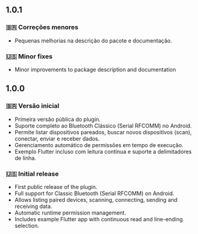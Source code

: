 ## 1.0.1

### 🇧🇷 Correções menores
- Pequenas melhorias na descrição do pacote e documentação.

### 🇺🇸 Minor fixes
- Minor improvements to package description and documentation

## 1.0.0

### 🇧🇷 Versão inicial
- Primeira versão pública do plugin.
- Suporte completo ao Bluetooth Clássico (Serial RFCOMM) no Android.
- Permite listar dispositivos pareados, buscar novos dispositivos (scan), conectar, enviar e receber dados.
- Gerenciamento automático de permissões em tempo de execução.
- Exemplo Flutter incluso com leitura contínua e suporte a delimitadores de linha.

### 🇺🇸 Initial release
- First public release of the plugin.
- Full support for Classic Bluetooth (Serial RFCOMM) on Android.
- Allows listing paired devices, scanning, connecting, sending and receiving data.
- Automatic runtime permission management.
- Includes example Flutter app with continuous read and line-ending selection.
